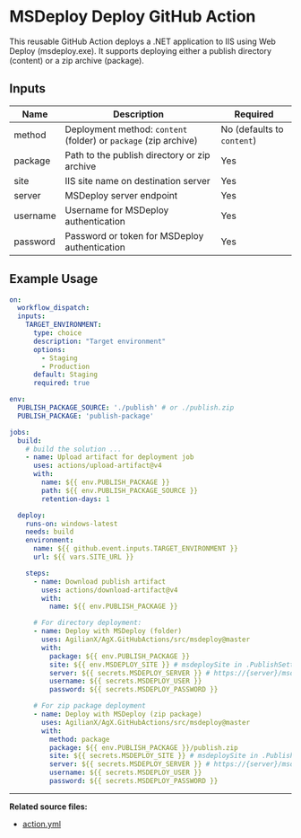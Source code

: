 # MSDeploy Deploy GitHub Action

This reusable GitHub Action deploys a .NET application to IIS using Web Deploy (msdeploy.exe). It supports deploying either a publish directory (content) or a zip archive (package).

## Inputs

| Name     | Description                                                      | Required                   |
|----------|------------------------------------------------------------------|----------------------------|
| method   | Deployment method: `content` (folder) or `package` (zip archive) | No (defaults to `content`) |
| package  | Path to the publish directory or zip archive                     | Yes                        |
| site     | IIS site name on destination server                              | Yes                        |
| server   | MSDeploy server endpoint                                         | Yes                        |
| username | Username for MSDeploy authentication                             | Yes                        |
| password | Password or token for MSDeploy authentication                    | Yes                        |

## Example Usage

```yaml
on:
  workflow_dispatch:
  inputs:
    TARGET_ENVIRONMENT:
      type: choice
      description: "Target environment"
      options:
        - Staging
        - Production
      default: Staging
      required: true

env:
  PUBLISH_PACKAGE_SOURCE: './publish' # or ./publish.zip
  PUBLISH_PACKAGE: 'publish-package'

jobs:
  build:
    # build the solution ...
    - name: Upload artifact for deployment job
      uses: actions/upload-artifact@v4
      with:
        name: ${{ env.PUBLISH_PACKAGE }}
        path: ${{ env.PUBLISH_PACKAGE_SOURCE }}
        retention-days: 1

  deploy:
    runs-on: windows-latest
    needs: build
    environment:
      name: ${{ github.event.inputs.TARGET_ENVIRONMENT }}
      url: ${{ vars.SITE_URL }}

    steps:
      - name: Download publish artifact
        uses: actions/download-artifact@v4
        with:
          name: ${{ env.PUBLISH_PACKAGE }}

      # For directory deployment:
      - name: Deploy with MSDeploy (folder)
        uses: AgilianX/AgX.GitHubActions/src/msdeploy@master
        with:
          package: ${{ env.PUBLISH_PACKAGE }}
          site: ${{ env.MSDEPLOY_SITE }} # msdeploySite in .PublishSettings file
          server: ${{ secrets.MSDEPLOY_SERVER }} # https://{server}/msdeploy.axd?{site}" from .PublishSettings file
          username: ${{ secrets.MSDEPLOY_USER }}
          password: ${{ secrets.MSDEPLOY_PASSWORD }}

      # For zip package deployment
      - name: Deploy with MSDeploy (zip package)
        uses: AgilianX/AgX.GitHubActions/src/msdeploy@master
        with:
          method: package
          package: ${{ env.PUBLISH_PACKAGE }}/publish.zip
          site: ${{ secrets.MSDEPLOY_SITE }} # msdeploySite in .PublishSettings file
          server: ${{ secrets.MSDEPLOY_SERVER }} # https://{server}/msdeploy.axd?{site}" from .PublishSettings file
          username: ${{ secrets.MSDEPLOY_USER }}
          password: ${{ secrets.MSDEPLOY_PASSWORD }}

```

---

**Related source files:**

- [action.yml](./action.yml)
